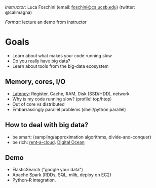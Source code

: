 *Instructor:* Luca Foschini (email: foschini@cs.ucsb.edu) (twitter: @calimagna)

*Format:* lecture an demo from instructor

# Goals

  - Learn about what makes your code running slow
  - Do you really have big data? 
  - Learn about tools from the big-data ecosystem

## Memory, cores, I/O

  - [Latency](https://gist.github.com/jboner/2841832): Register, Cache, RAM, Disk (SSD/HDD), network
  - Why is my code running slow? (profile! top/htop)
  - Out of core vs distributed
  - Embarrassingly parallel problems (shell/python parallel)

## How to deal with big data?

  - be smart: (sampling/approximation algorithms, divide-and-conquer)
  - be rich: [rent-a-cloud](https://aws.amazon.com/ec2/pricing/). [Digital Ocean](https://www.digitalocean.com/)
 
## Demo
  - ElasticSearch ("google your data")
  - Apache Spark  (RDDs, SQL, mlib, deploy on EC2)
  - Python-R integration.
